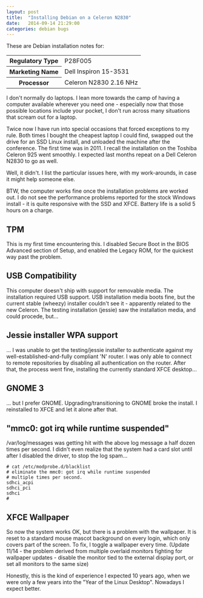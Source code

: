 ```yaml
---
layout: post
title:  "Installing Debian on a Celeron N2830"
date:   2014-09-14 21:29:00
categories: debian bugs
---
```

These are Debian installation notes for:

<p>
<table>
<tr><th>Regulatory Type</th><td>P28F005</td></tr>
<tr><th>Marketing Name</th><td>Dell Inspiron 15-3531</td></tr>
<tr><th>Processor</th><td>Celeron N2830 2.16 NHz</td></tr>
</table>
</p>

I don't normally do laptops. I lean more towards the camp of having a computer available wherever you need one - especially now that those possible locations include your pocket, I don't run across many situations that scream out for a laptop.

Twice now I have run into special occasions that forced exceptions to my rule. Both times I  bought the cheapest laptop I could find, swapped out the drive for an SSD Linux install, and unloaded the machine after the conference. The first time was in 2011. I recall the installation on the Toshiba Celeron 925 went smoothly. I expected last months repeat on a Dell Celeron N2830 to go as well.

Well, it didn't. I list the particular issues here, with my work-arounds, in case it might help someone else.

BTW, the computer works fine once the installation problems are worked out. I do not see the performance problems reported for the stock Windows install - it is quite responsive with the SSD and XFCE. Battery life is a solid 5 hours on a charge.



TPM
---

This is my first time encountering this. I disabled Secure Boot in the BIOS Advanced section of Setup, and enabled the Legacy ROM, for the quickest way past the problem.

USB Compatibility
-----------------

This computer doesn't ship with support for removable media. The installation required USB support. USB installation media boots fine, but the current stable (wheezy) installer couldn't see it - apparently related to the new Celeron. The testing installation (jessie) saw the installation media, and could procede, but...

Jessie installer WPA support
----------------------------

... I was unable to get the testing/jessie installer to authenticate against my well-established-and-fully compliant 'N' router. I was only able to connect to remote repositories by disabling all authentication on the router. After that, the process went fine, installing the currently standard XFCE desktop...


GNOME 3
-------

... but I prefer GNOME. Upgrading/transitioning to GNOME broke the install. I reinstalled to XFCE and let it alone after that.


"mmc0: got irq while runtime suspended"
---------------------------------

/var/log/messages was getting hit with the above log message a half dozen times per second. I didn't even realize that the system had a card slot until after I disabled the driver, to stop the log spam...

    # cat /etc/modprobe.d/blacklist 
    # eliminate the mmc0: got irq while runtime suspended
    # multiple times per second.
    sdhci_acpi
    sdhci_pci
    sdhci
    # 

XFCE Wallpaper
--------------

So now the system works OK, but there is a problem with the wallpaper. It is reset to a standard mouse mascot background on every login, which only covers part of the screen. To fix, I toggle a wallpaper every time. (Update 11/14 - the problem derived from multiple overlaid monitors fighting for wallpaper updates - disable the monitor tied to the external display port, or set all monitors to the same size)


Honestly, this is the kind of experience I expected 10 years ago, when we were only a few years into the "Year of the Linux Desktop". Nowadays I expect better.

